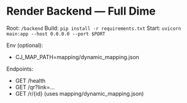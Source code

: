 # Render Backend — Full Dime
Root: `/backend`
Build: `pip install -r requirements.txt`
Start: `uvicorn main:app --host 0.0.0.0 --port $PORT`

Env (optional):
- CJ_MAP_PATH=mapping/dynamic_mapping.json

Endpoints:
- GET /health
- GET /qr?link=...
- GET /r/{id}  (uses mapping/dynamic_mapping.json)